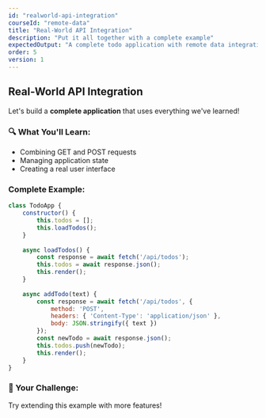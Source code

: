 ```yaml
---
id: "realworld-api-integration"
courseId: "remote-data"
title: "Real-World API Integration"
description: "Put it all together with a complete example"
expectedOutput: "A complete todo application with remote data integration"
order: 5
version: 1
---
```


## Real-World API Integration

Let's build a **complete application** that uses everything we've learned!

### 🔍 What You'll Learn:

- Combining GET and POST requests
- Managing application state
- Creating a real user interface

### Complete Example:

```javascript
class TodoApp {
    constructor() {
        this.todos = [];
        this.loadTodos();
    }
    
    async loadTodos() {
        const response = await fetch('/api/todos');
        this.todos = await response.json();
        this.render();
    }
    
    async addTodo(text) {
        const response = await fetch('/api/todos', {
            method: 'POST',
            headers: { 'Content-Type': 'application/json' },
            body: JSON.stringify({ text })
        });
        const newTodo = await response.json();
        this.todos.push(newTodo);
        this.render();
    }
}
```

### 🌟 Your Challenge:

Try extending this example with more features!